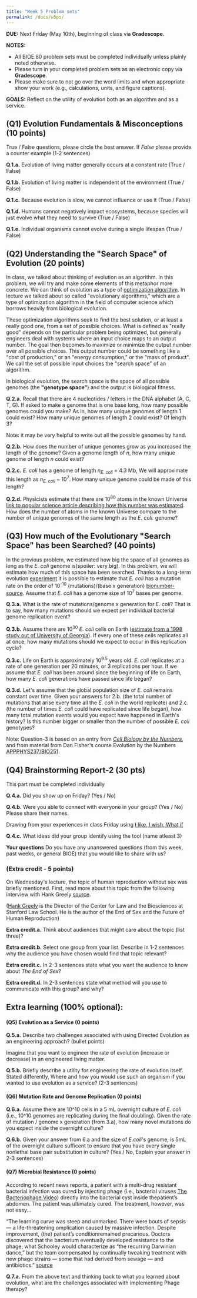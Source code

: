 ```yaml
---
title: "Week 5 Problem sets"
permalink: /docs/w5ps/
---
```

**DUE:** Next Friday (May 10th), beginning of class via **Gradescope**.

**NOTES:**
  - All BIOE.80 problem sets must be completed individually unless plainly noted otherwise.
  - Please turn in your completed problem sets as an electronic copy via **Gradescope**.
  - Please make sure to not go over the word limits and when appropriate show your work (e.g., calculations, units, and figure captions).

**GOALS:** Reflect on the utility of evolution both as an algorithm and as a service.


## (Q1) Evolution Fundamentals & Misconceptions (10 points)

True / False questions, please circle the best answer.  If *False* please provide a counter example (1-2 sentences)

**Q.1.a.** Evolution of living matter generally occurs at a constant rate (True /  False)

**Q.1.b.** Evolution of living matter is independent of the environment (True /  False)

**Q.1.c.** Because evolution is slow, we cannot influence or use it (True /  False)

**Q.1.d.** Humans cannot negatively impact ecosystems, because species will just evolve what they need to survive
(True /  False)

**Q.1.e.** Individual organisms cannot evolve during a single lifespan (True /  False)

## (Q2) Understanding the "Search Space" of Evolution (20 points)

In class, we talked about thinking of evolution as an algorithm. In this problem, we will try and make some elements of this metaphor more concrete. We can think of evolution as a type of [optimization algorithm](https://en.wikipedia.org/wiki/Mathematical_optimization#Optimization_algorithms). In lecture we talked about so called "evolutionary algorithms," which are a type of optimization algorithm in the field of computer science which borrows heavily from biological evolution.

These optimization algorithms seek to find the best solution, or at least a really good one, from a set of possible choices. What is defined as "really good" depends on the particular problem being optimized, but generally engineers deal with systems where an input choice maps to an output number. The goal then becomes to maximize or minimize the output number over all possible choices. This output number could be something like a "cost of production," or an "energy consumption," or the "mass of product". We call the set of possible input choices the "search space" of an algorithm.

In biological evolution, the search space is the space of all possible genomes (the **"genotype space"**) and the output is biological fitness.

**Q.2.a.** Recall that there are 4 nucleotides / letters in the DNA alphabet (A, C, T, G). If asked to make a genome that is one base long, how many possible genomes could you make? As in, how many unique genomes of length 1 could exist? How many unique genomes of length 2 could exist? Of length 3?

Note: it may be very helpful to write out all the possible genomes by hand.

**Q.2.b.** How does the number of unique genomes grow as you increased the length of the genome? Given a genome length of _n_, how many unique genome of length _n_ could exist?

**Q.2.c.** _E. coli_ has a genome of length _n<sub>E. coli</sub>_ = 4.3 Mb, We will approximate this length as _n<sub>E. coli</sub>_ ~ 10<sup>7</sup>. How many unique genome could be made of this length?

**Q.2.d.** Physicists estimate that there are 10<sup>80</sup> atoms in the known Universe [link to popular science article describing how this number was estimated](https://www.universetoday.com/36302/atoms-in-the-universe/). How does the number of atoms in the known Universe compare to the number of unique genomes of the same length as the _E. coli._ genome?

## (Q3) How much of the Evolutionary "Search Space" has been Searched? (40 points)

In the previous problem, we estimated how big the space of all genomes as long as the _E. coli_ genome is(spoiler: very big). In this problem, we will estimate how much of this space has been searched. Thanks to a long-term evolution [experiment](http://myxo.css.msu.edu/) it is possible to estimate that *E. coli* has a mutation rate on the order of 10<sup>-10</sup> (mutations)/(base x generation) [bionumber-source](https://bionumbers.hms.harvard.edu/bionumber.aspx?&id=105813). Assume that *E. coli* has a genome size of 10<sup>7</sup> bases per genome.

**Q.3.a.**  What is the rate of mutations/genome x generation for *E. coli*? That is to say, how many mutations should we expect per individual bacterial genome replication event?

**Q.3.b.** Assume there are 10<sup>30</sup> _E. coli_ cells on Earth ([estimate from a 1998 study out of University of Georgia](https://www.pnas.org/content/95/12/6578)). If every one of these cells replicates all at once, how many mutations should we expect to occur in this replication cycle?

**Q.3.c.** Life on Earth is approximately 10<sup>9.5</sup> years old. _E. coli_ replicates at a rate of one generation per 20 minutes, or 3 replications per hour. If we assume that _E. coli_ has been around since the beginning of life on Earth, how many _E. coli_ generations have passed since life began?

**Q.3.d.** Let's assume that the global population size of _E. coli_ remains constant over time. Given your answers for 2.b. (the total number of mutations that arise every time all the _E. coli_ in the world replicate) and 2.c. (the number of times _E. coli_ could have replicated since life began), how many total mutation events would you expect have happened in Earth's history? Is this number bigger or smaller than the number of possible _E. coli_ genotypes?

Note: Question-3 is based on an entry from [*Cell Biology by the Numbers*](http://book.bionumbers.org/what-is-the-mutation-rate-during-genome-replication/), and from material from Dan Fisher's course Evolution by the Numbers [APPPHYS237/BIO251](https://explorecourses.stanford.edu/search?view=catalog&filter-coursestatus-Active=on&q=APPPHYS%20237:%20Evolution%20by%20the%20numbers&academicYear=20182019).

## (Q4) Brainstorming Report-2 (30 pts)

This part must be completed individually

**Q.4.a.**  Did you show up on Friday? (Yes / No)

**Q.4.b.**  Were you able to connect with everyone in your group? (Yes / No) Please share their names.

Drawing from your experiences in class Friday using [I like, I wish, What if](https://dschool-old.stanford.edu/wp-content/themes/dschool/method-cards/i-like-i-wish-what-if.pdf)

**Q.4.c.**  What ideas did your group identify using the tool (name atleast 3)

**Your questions**
Do you have any unanswered questions (from this week, past weeks, or general BIOE) that you would like to share with us?

### (Extra credit - 5 points)

On Wednesday's lecture, the topic of human reproduction without sex was briefly mentioned. First, read more about this topic from the following interview with Hank Greely [source](https://www.theatlantic.com/health/archive/2017/06/babies-sex/531735/). 

([Hank Greely](https://law.stanford.edu/directory/henry-t-greely/) is the Director of the Center for Law and the Biosciences at Stanford Law School. He is the author of the End of Sex and the Future of Human Reproduction)

**Extra credit.a.** Think about audiences that might care about the topic (list three)?

**Extra credit.b.** Select one group from your list. Describe in 1-2 sentences why the audience you have chosen would find that topic relevant?

**Extra credit.c.** In 2-3 sentences state what you want the audience to know about *The End of Sex*?

**Extra credit.d.** In 2-3 sentences state what method will you use to communicate with this group? and why?


## Extra learning (100% optional):


#### (Q5) Evolution as a Service (0 points)

**Q.5.a.** Describe two challenges associated with using Directed Evolution as an engineering approach? (bullet points)

Imagine that you want to engineer the rate of evolution (increase or decrease) in an engineered living matter.

**Q.5.b.** Briefly describe a utility for engineering the rate of evolution itself.
Stated differently, Where and how you would use such an organism if you wanted to use evolution as a service?
(2-3 sentences)

#### (Q6) Mutation Rate and Genome Replication (0 points)
**Q.6.a.** Assume there are 10^10  cells in a 5 mL overnight culture of *E. coli* (i.e., 10^10 genomes are replicating during the final doubling). Given the rate of mutation / genome x generation (from 3.a), how many novel mutations do you expect inside the overnight culture?

**Q.6.b.** Given your answer from 6.a and the size of *E.coli*'s genome, is 5mL of the overnight culture sufficent to ensure that you have every single nonlethal base pair substitution in culture? (Yes  / No, Explain your answer in 2-3 sentences)

####  (Q7) Microbial Resistance (0 points)
According to recent news reports, a patient with a multi-drug resistant bacterial infection was cured by injecting
phage (i.e., bacterial viruses [The Bacteriophage Video](https://www.youtube.com/watch?v=YI3tsmFsrOg)) directly into the bacterial cyst inside thepatient’s abdomen. The patient was ultimately cured. The treatment, however, was not easy...

“The learning curve was steep and unmarked. There were bouts of sepsis — a life-threatening omplication caused by massive infection. Despite improvement, (the) patient’s conditionremained precarious. Doctors discovered that the bacterium eventually developed resistance to the phage, what Schooley would characterize as “the recurring Darwinian dance,” but the team compensated by continually tweaking treatment with new phage strains — some that had derived from sewage — and antibiotics.” [source](https://health.ucsd.edu/news/releases/Pages/2017-04-25-novel-phage-therapy-saves-patient-with-multidrug-resistant-bacterial-infection.aspx)

**Q.7.a.** From the above text and thinking back to what you learned about evolution, what are the challenges associated with implementing Phage therapy?
